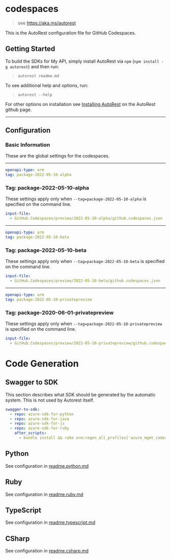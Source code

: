 # codespaces

> see https://aka.ms/autorest

This is the AutoRest configuration file for GitHub Codespaces.

## Getting Started

To build the SDKs for My API, simply install AutoRest via `npm` (`npm install -g autorest`) and then run:

> `autorest readme.md`

To see additional help and options, run:

> `autorest --help`

For other options on installation see [Installing AutoRest](https://aka.ms/autorest/install) on the AutoRest github page.

---

## Configuration

### Basic Information

These are the global settings for the codespaces.

---
```yaml
openapi-type: arm
tag: package-2022-05-10-alpha
```

### Tag: package-2022-05-10-alpha

These settings apply only when `--tag=package-2022-05-10-alpha` is specified on the command line.

```yaml $(tag) == 'package-2022-05-10-alpha'
input-file:
  - GitHub.Codespaces/preview/2022-05-10-alpha/github.codespaces.json
```

---
```yaml
openapi-type: arm
tag: package-2022-05-10-beta
```

### Tag: package-2022-05-10-beta

These settings apply only when `--tag=package-2022-05-10-beta` is specified on the command line.

```yaml $(tag) == 'package-2022-05-10-beta'
input-file:
  - GitHub.Codespaces/preview/2022-05-10-beta/github.codespaces.json
```


---
```yaml
openapi-type: arm
tag: package-2022-05-10-privatepreview
```

### Tag: package-2020-06-01-privatepreview

These settings apply only when `--tag=package-2022-05-10-privatepreview` is specified on the command line.

```yaml $(tag) == 'package-2022-05-10-privatepreview'
input-file:
  - GitHub.Codespaces/preview/2022-05-10-privatepreview/github.codespaces.json
```

# Code Generation

## Swagger to SDK

This section describes what SDK should be generated by the automatic system.
This is not used by Autorest itself.

```yaml $(swagger-to-sdk)
swagger-to-sdk:
  - repo: azure-sdk-for-python
  - repo: azure-sdk-for-java
  - repo: azure-sdk-for-js
  - repo: azure-sdk-for-ruby
    after_scripts:
      - bundle install && rake arm:regen_all_profiles['azure_mgmt_codespaces']
```

## Python

See configuration in [readme.python.md](./readme.python.md)

## Ruby

See configuration in [readme.ruby.md](./readme.ruby.md)

## TypeScript

See configuration in [readme.typescript.md](./readme.typescript.md)

## CSharp

See configuration in [readme.csharp.md](./readme.csharp.md)

